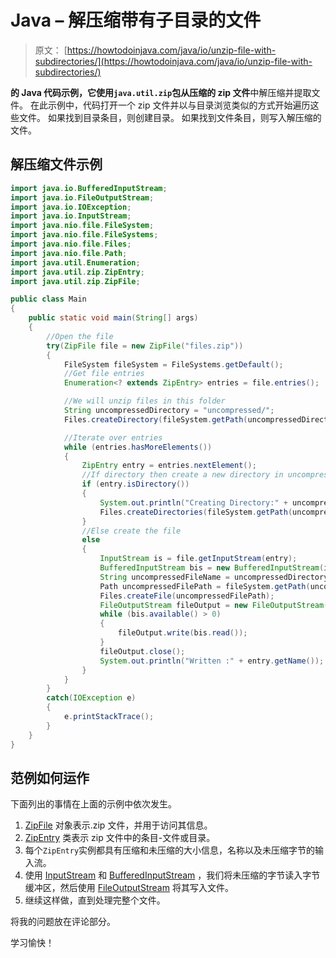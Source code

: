 # Java – 解压缩带有子目录的文件

> 原文： [https://howtodoinjava.com/java/io/unzip-file-with-subdirectories/](https://howtodoinjava.com/java/io/unzip-file-with-subdirectories/)

**的 Java 代码示例，它使用`java.util.zip`包从压缩的 zip 文件**中解压缩并提取文件。 在此示例中，代码打开一个 zip 文件并以与目录浏览类似的方式开始遍历这些文件。 如果找到目录条目，则创建目录。 如果找到文件条目，则写入解压缩的文件。

## 解压缩文件示例

```java
import java.io.BufferedInputStream;
import java.io.FileOutputStream;
import java.io.IOException;
import java.io.InputStream;
import java.nio.file.FileSystem;
import java.nio.file.FileSystems;
import java.nio.file.Files;
import java.nio.file.Path;
import java.util.Enumeration;
import java.util.zip.ZipEntry;
import java.util.zip.ZipFile;

public class Main 
{
	public static void main(String[] args) 
	{
		//Open the file 
		try(ZipFile file = new ZipFile("files.zip"))
		{
			FileSystem fileSystem = FileSystems.getDefault();
			//Get file entries
			Enumeration<? extends ZipEntry> entries = file.entries();

			//We will unzip files in this folder
			String uncompressedDirectory = "uncompressed/";
			Files.createDirectory(fileSystem.getPath(uncompressedDirectory));

			//Iterate over entries
			while (entries.hasMoreElements()) 
			{
				ZipEntry entry = entries.nextElement();
				//If directory then create a new directory in uncompressed folder
				if (entry.isDirectory()) 
				{
					System.out.println("Creating Directory:" + uncompressedDirectory + entry.getName());
					Files.createDirectories(fileSystem.getPath(uncompressedDirectory + entry.getName()));
				} 
				//Else create the file
				else 
				{
					InputStream is = file.getInputStream(entry);
					BufferedInputStream bis = new BufferedInputStream(is);
					String uncompressedFileName = uncompressedDirectory	+ entry.getName();
					Path uncompressedFilePath = fileSystem.getPath(uncompressedFileName);
					Files.createFile(uncompressedFilePath);
					FileOutputStream fileOutput = new FileOutputStream(uncompressedFileName);
					while (bis.available() > 0) 
					{
						fileOutput.write(bis.read());
					}
					fileOutput.close();
					System.out.println("Written :" + entry.getName());
				}
			}
		}
		catch(IOException e)
		{
			e.printStackTrace();
		}
	}
}

```

## 范例如何运作

下面列出的事情在上面的示例中依次发生。

1.  [ZipFile](https://docs.oracle.com/javase/8/docs/api/java/util/zip/ZipFile.html) 对象表示.zip 文件，并用于访问其信息。
2.  [ZipEntry](https://docs.oracle.com/javase/8/docs/api/java/util/zip/ZipEntry.html) 类表示 zip 文件中的条目-文件或目录。
3.  每个`ZipEntry`实例都具有压缩和未压缩的大小信息，名称以及未压缩字节的输入流。
4.  使用 [InputStream](https://docs.oracle.com/javase/8/docs/api/java/io/InputStream.html) 和 [BufferedInputStream](https://docs.oracle.com/javase/8/docs/api/java/io/BufferedInputStream.html) ，我们将未压缩的字节读入字节缓冲区，然后使用 [FileOutputStream](https://docs.oracle.com/javase/8/docs/api/java/io/FileOutputStream.html) 将其写入文件。
5.  继续这样做，直到处理完整个文件。

将我的问题放在评论部分。

学习愉快！
